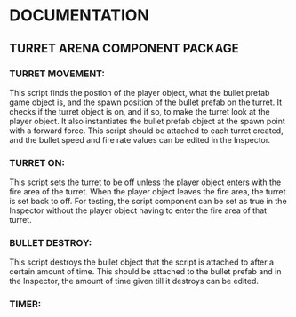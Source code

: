 # DOCUMENTATION

## TURRET ARENA COMPONENT PACKAGE

### TURRET MOVEMENT:
This script finds the postion of the player object, what the bullet prefab game object is, and the spawn position of the bullet prefab on the turret.
It checks if the turret object is on, and if so, to make the turret look at the player object.
It also instantiates the bullet prefab object at the spawn point with a forward force.
This script should be attached to each turret created, and the bullet speed and fire rate values can be edited in the Inspector.


### TURRET ON:
This script sets the turret to be off unless the player object enters with the fire area of the turret. When the player object leaves the fire area, the turret is set back to off. For testing, the script component can be set as true in the Inspector without the player object having to enter the fire area of that turret.

### BULLET DESTROY:
This script destroys the bullet object that the script is attached to after a certain amount of time. This should be attached to the bullet prefab and in the Inspector, the amount of time given till it destroys can be edited.

### TIMER:

